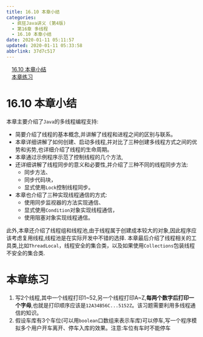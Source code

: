 ```yaml
---
title: 16.10 本章小结
categories: 
  - 疯狂Java讲义 (第4版)
  - 第16章 多线程
  - 16.10 本章小结
date: 2020-01-11 05:11:57
updated: 2020-01-11 05:33:58
abbrlink: 37d7c517
---
```

<div id='my_toc'><a href="/JavaReadingNotes/37d7c517/#16-10-本章小结" class="header_1">16.10 本章小结</a><br><a href="/JavaReadingNotes/37d7c517/#本章练习" class="header_1">本章练习</a><br></div>
<style>.header_1{margin-left: 1em;}.header_2{margin-left: 2em;}.header_3{margin-left: 3em;}.header_4{margin-left: 4em;}.header_5{margin-left: 5em;}.header_6{margin-left: 6em;}</style>
<!--more-->
<script>if (navigator.platform.search('arm')==-1){document.getElementById('my_toc').style.display = 'none';}var e,p = document.getElementsByTagName('p');while (p.length>0) {e = p[0];e.parentElement.removeChild(e);}</script>

<!--end-->
# 16.10 本章小结
本章主要介绍了`Java`的多线程编程支持:
- 简要介绍了线程的基本概念,并讲解了线程和进程之间的区别与联系。
- 本章详细讲解了如何创建、启动多线程,并对比了三种创建多线程方式之间的优势和劣势,也详细介绍了线程的生命周期。
- 本章通过示例程序示范了控制线程的几个方法,
- 还详细讲解了线程同步的意义和必要性,并介绍了三种不同的线程同步方法:
  - 同步方法、
  - 同步代码块，
  - 显式使用`Lock`控制线程同步。
- 本章也介绍了三种实现线程通信的方式:
  - 使用同步监视器的方法实现通信、
  - 显式使用`Condition`对象实现线程通信，
  - 使用阻塞对象实现线程通信。

此外,本章还介绍了线程组和线程池,由于线程属于创建成本较大的对象,因此程序应该考虑复用线程,线程池是在实际开发中不错的选择.
本章最后介绍了线程相关的工具类,比如`ThreadLocal`，线程安全的集合类，以及如果使用`Collections`包装线程不安全的集合类.
# 本章练习
1. 写2个线程,其中一个线程打印1~52,另一个线程打印A~Z,**每两个数字后打印一个字母**,也就是打印顺序应该是`12A34B56C...5152Z`。该习题需要利用多线程通信的知识。
2. 假设车库有3个车位(可以用`boolean`口数组来表示车库)可以停车,写一个程序模拟多个用户开车离开、停车入库的效果。注意:车位有车时不能停车
